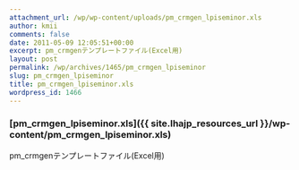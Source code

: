```yaml
---
attachment_url: /wp/wp-content/uploads/pm_crmgen_lpiseminor.xls
author: kmii
comments: false
date: 2011-05-09 12:05:51+00:00
excerpt: pm_crmgenテンプレートファイル(Excel用)
layout: post
permalink: /wp/archives/1465/pm_crmgen_lpiseminor
slug: pm_crmgen_lpiseminor
title: pm_crmgen_lpiseminor.xls
wordpress_id: 1466
---
```


### [pm_crmgen_lpiseminor.xls]({{ site.lhajp_resources_url }}/wp-content/pm_crmgen_lpiseminor.xls)

pm_crmgenテンプレートファイル(Excel用)
